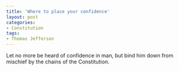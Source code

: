 ```yaml
---
title: 'Where to place your confidence'
layout: post
categories:
- Constitution
tags:
- Thomas Jefferson
---
```


Let no more be heard of confidence in man, but bind him down from mischief by the chains of the Constitution.
